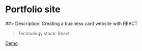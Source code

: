# Portfolio site
##> Description: Creating a business card website with REACT
> 
> 
> Technology stack: React
>
[Demo](https://captainginny.github.io/Portfolio.github.io/)
